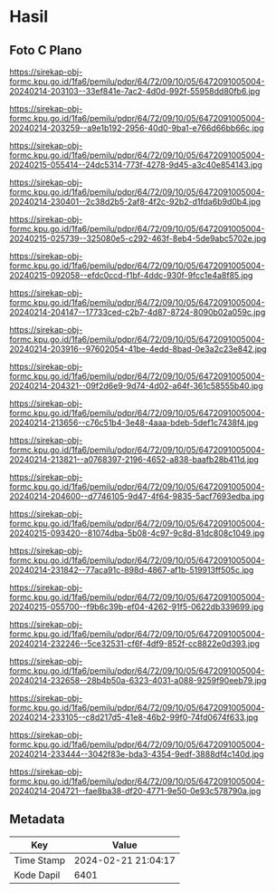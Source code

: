 # Hasil

## Foto C Plano

https://sirekap-obj-formc.kpu.go.id/1fa6/pemilu/pdpr/64/72/09/10/05/6472091005004-20240214-203103--33ef841e-7ac2-4d0d-992f-55958dd80fb6.jpg

https://sirekap-obj-formc.kpu.go.id/1fa6/pemilu/pdpr/64/72/09/10/05/6472091005004-20240214-203259--a9e1b192-2956-40d0-9ba1-e766d66bb66c.jpg

https://sirekap-obj-formc.kpu.go.id/1fa6/pemilu/pdpr/64/72/09/10/05/6472091005004-20240215-055414--24dc5314-773f-4278-9d45-a3c40e854143.jpg

https://sirekap-obj-formc.kpu.go.id/1fa6/pemilu/pdpr/64/72/09/10/05/6472091005004-20240214-230401--2c38d2b5-2af8-4f2c-92b2-d1fda6b9d0b4.jpg

https://sirekap-obj-formc.kpu.go.id/1fa6/pemilu/pdpr/64/72/09/10/05/6472091005004-20240215-025739--325080e5-c292-463f-8eb4-5de9abc5702e.jpg

https://sirekap-obj-formc.kpu.go.id/1fa6/pemilu/pdpr/64/72/09/10/05/6472091005004-20240215-092058--efdc0ccd-f1bf-4ddc-930f-9fcc1e4a8f85.jpg

https://sirekap-obj-formc.kpu.go.id/1fa6/pemilu/pdpr/64/72/09/10/05/6472091005004-20240214-204147--17733ced-c2b7-4d87-8724-8090b02a059c.jpg

https://sirekap-obj-formc.kpu.go.id/1fa6/pemilu/pdpr/64/72/09/10/05/6472091005004-20240214-203916--97602054-41be-4edd-8bad-0e3a2c23e842.jpg

https://sirekap-obj-formc.kpu.go.id/1fa6/pemilu/pdpr/64/72/09/10/05/6472091005004-20240214-204321--09f2d6e9-9d74-4d02-a64f-361c58555b40.jpg

https://sirekap-obj-formc.kpu.go.id/1fa6/pemilu/pdpr/64/72/09/10/05/6472091005004-20240214-213656--c76c51b4-3e48-4aaa-bdeb-5def1c7438f4.jpg

https://sirekap-obj-formc.kpu.go.id/1fa6/pemilu/pdpr/64/72/09/10/05/6472091005004-20240214-213821--a0768397-2196-4652-a838-baafb28b411d.jpg

https://sirekap-obj-formc.kpu.go.id/1fa6/pemilu/pdpr/64/72/09/10/05/6472091005004-20240214-204600--d7746105-9d47-4f64-9835-5acf7693edba.jpg

https://sirekap-obj-formc.kpu.go.id/1fa6/pemilu/pdpr/64/72/09/10/05/6472091005004-20240215-093420--81074dba-5b08-4c97-9c8d-81dc808c1049.jpg

https://sirekap-obj-formc.kpu.go.id/1fa6/pemilu/pdpr/64/72/09/10/05/6472091005004-20240214-231842--77aca91c-898d-4867-af1b-519913ff505c.jpg

https://sirekap-obj-formc.kpu.go.id/1fa6/pemilu/pdpr/64/72/09/10/05/6472091005004-20240215-055700--f9b6c39b-ef04-4262-91f5-0622db339699.jpg

https://sirekap-obj-formc.kpu.go.id/1fa6/pemilu/pdpr/64/72/09/10/05/6472091005004-20240214-232246--5ce32531-cf6f-4df9-852f-cc8822e0d393.jpg

https://sirekap-obj-formc.kpu.go.id/1fa6/pemilu/pdpr/64/72/09/10/05/6472091005004-20240214-232658--28b4b50a-6323-4031-a088-9259f90eeb79.jpg

https://sirekap-obj-formc.kpu.go.id/1fa6/pemilu/pdpr/64/72/09/10/05/6472091005004-20240214-233105--c8d217d5-41e8-46b2-99f0-74fd0674f633.jpg

https://sirekap-obj-formc.kpu.go.id/1fa6/pemilu/pdpr/64/72/09/10/05/6472091005004-20240214-233444--3042f83e-bda3-4354-9edf-3888df4c140d.jpg

https://sirekap-obj-formc.kpu.go.id/1fa6/pemilu/pdpr/64/72/09/10/05/6472091005004-20240214-204721--fae8ba38-df20-4771-9e50-0e93c578790a.jpg


## Metadata

| Key        | Value               |
| ---------- | ------------------- |
| Time Stamp | 2024-02-21 21:04:17 |
| Kode Dapil | 6401                |



